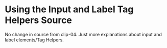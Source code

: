# Using the Input and Label Tag Helpers Source

No change in source from clip-04. Just more explanations about input and label elements/Tag Helpers.